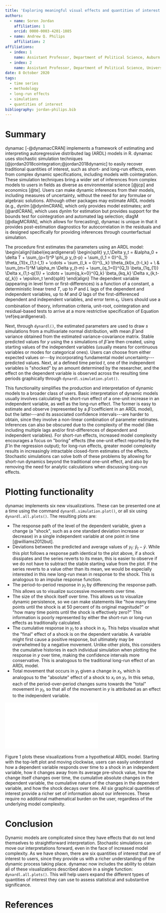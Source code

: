 ```yaml
--- 
title: 'Exploring meaningful visual effects and quantities of interest from dynamic models through dynamac'  
authors:
  - name: Soren Jordan 
    affiliation: 1 
    orcid: 0000-0003-4201-1085 
  - name: Andrew Q. Philips 
    affiliation: 2 
affiliations: 
  - index: 1 
    name: Assistant Professor, Department of Political Science, Auburn University 
  - index: 2 
    name: Assistant Professor, Department of Political Science, University of Colorado Boulder 
date: 8 October 2020 
tags: 
  - time series
  - methodology
  - long-run effects
  - simulations
  - quantities of interest
bibliography: jordan-philips.bib 
---
```


# Summary 

dynamac [-@dynamacCRAN] implements a framework of estimating and interpreting autoregressive distributed lag (ARDL) models in R. dynamac uses stochastic simulation techniques [@jordan2018cointegration;@jordan2018dynamic] to easily recover traditional quantities of interest, such as short- and long-run effects, even from complex dynamic specifications, including models with cointegration. These simulation techniques bring a wider set of inferences from complex models to users in fields as diverse as environmental science [@jcp] and economics [@te]. Users can make dynamic inferences from their models, including measures of uncertainty, without the need for any formulae or algebraic solutions. Although other packages may estimate ARDL models (e.g., dynlm [@dynlmCRAN], which only provides model estimates; ardl [@ardlCRAN], which uses dynlm for estimation but provides support for the bounds test for cointegration and automated lag selection; dlagM [@dlagMCRAN], which allows for forecasting), dynamac is unique in that it provides post-estimation diagnostics for autocorrelation in the residuals and is designed specifically for providing inferences through counterfactual simulation.

The procedure first estimates the parameters using an ARDL model:
\begin{align}\label{eq:ardlgeneral}
\begin{split}
	y_t,\Delta y_t =  &\alpha_0 + \delta T + \sum_{p=1}^P \phi_p y_{t-p} + \sum_{l_1 = 0}^{L_1} \theta_{1l}x_{1,t-l_1} + \cdots + \sum_{l_k = 0}^{L_k} \theta_{kl}x_{t-l_k} + \\
	& \sum_{m=1}^M \alpha_m \Delta y_{t-m} + \sum_{q_1=0}^{Q_1} \beta_{1q_{1}} \Delta x_{1,t-q{_1}} + \cdots + \sum_{q_k=0}^{Q_k} \beta_{kq_k} \Delta x_{k,t-q{_k}} + \epsilon_t
\end{split}
\end{align} The dependent variable (appearing in level form or first-differences) is a function of a constant, a deterministic linear trend $T$, up to $P$ and $L$ lags of the dependent and independent variables, up to $M$ and $Q$ lags of the first-differenced dependent and independent variables, and  error term $\epsilon_t$.  Users should use a combination of theory, information criteria, unit-root, cointegration and residual-based tests to arrive at a more restrictive specification of Equation \ref{eq:ardlgeneral}.

Next, through `dynardl()`, the estimated parameters are used to draw $s$ simulations from a multivariate normal distribution, with mean $\hat{\beta}$ and variance obtained from the estimated variance-covariance matrix. Stable predicted values for $y$ using the $s$ simulations of $\hat{\beta}$ are then created, using starting values of the independent variables (usually means for continuous variables or modes for categorical ones). Users can choose from either expected values or---by incorporating fundamental model uncertainty---predicted values. Next, at a defined time period $t$, one of the independent variables is "shocked" by an amount determined by the researcher, and the effect on the dependent variable is observed across the resulting time periods graphically through `dynardl.simulation.plot()`.

This functionality simplifies the production and interpretation of dynamic models to a broader class of users. Basic interpretation of dynamic models usually involves calculating the short-run effect of a one-unit increase in an independent variable, as well as the long-run effect. The former is easy to estimate and observe (represented by a $\hat\beta$ coefficient in an ARDL model), but the latter---and its associated confidence intervals---are harder to obtain, since they involve a non-linear combination of parameter estimates. Inferences can also be obscured due to the complexity of the model (like including multiple lags and/or first-differences of dependent and independent variables). For short-run effects, increased model complexity encourages a focus on "boring" effects (the one-unit effect reported by the $\hat\beta$ in the regression output); for long-run effects, greater model complexity results in increasingly intractable closed-form estimates of the effects. Stochastic simulations can solve both of these problems by allowing for short-run dynamics beyond the traditional one-unit effect, and also by removing the need for analytic calculations when discussing long-run effects. 

# Plotting functionality
dynamac implements six new visualizations. These can be presented one at a time using the command `dynardl.simulation.plot()`, or all six using `dynardl.all.plots()`. The resulting plots are:

* The response path of the level of the dependent variable, given a change (a "shock", such as a one standard deviation increase or decrease) in a single independent variable at one point in time [@williams2012but].
* Deviations between the predicted and average values of $y_t$: $\hat{y}_t - \bar{y}$. While this plot follows a response path identical to the plot above, if a shock dissipates and the series reverts to its mean, this is easier to observe if we do not have to subtract the stable starting value from the plot. If the series reverts to a value other than its mean, we would be especially interested in this new long-run mean in response to the shock. This is analogous to an impulse response function.
* The period-to-period response in $y_t$ by differencing the response path. This allows us to visualize successive movements over time.
* The size of the shock itself over time. This allows us to visualize dynamic persistence, so we can make statements like "how many time points until the shock is at 50 percent of its original magnitude?" or "how many time points until the shock is effectively zero?" This information is poorly represented by either the short-run or long-run effects as traditionally calculated.
* The cumulative response in $y_t$ to a shock in $x_t$. This helps visualize what the "final" effect of a shock is on the dependent variable. A variable might first cause a positive response, but ultimately may be overwhelmed by a negative movement. Unlike other plots, this considers the cumulative histories in each individual simulation when plotting the response in $y$ over time, making the confidence intervals more conservative. This is analogous to the traditional long-run effect of an ARDL model.
* Total movement that occurs in $y_t$ given a change in $x_t$, which is analogous to the "absolute" effect of a shock to $x_t$ on $y_t$. In this setup, each of the period-over-period changes sums towards the "total" movement in $y_t$, so that all of the movement in $y$ is attributed as an effect to the independent variable.

![Six quantities of interest from the ARDL equation $\Delta y_t = -0.8 y_{t-1} -2 \Delta x_t  + x_{t-1} + u_t$.](allplots-revised.pdf)

Figure 1 plots these visualizations from a hypothetical ARDL model. Starting with the top-left plot and moving clockwise, users can easily understand how a dependent variable responds over time to a shock in an independent variable, how it changes away from its average pre-shock value, how the change itself changes over time, the cumulative absolute changes in the dependent variable, the cumulative nature of the changes in the dependent variable, and how the shock decays over time. All six graphical quantities of interest provide a richer set of information about our inferences. These require no additional mathematical burden on the user, regardless of the underlying model complexity. 

# Conclusion

Dynamic models are complicated since they have effects that do not lend themselves to straightforward interpretation. Stochastic simulations can move our interpretations forward, even in the face of increased model complexity. As we have shown, there are six quantities of interest that are of interest to users, since they provide us with a richer understanding of the dynamic process taking place. dynamac now includes the ability to obtain all of these visualizations described above in a single function: ``dynardl.all.plots()``. This will help users expand the different types of quantities of interest they can use to assess statistical and substantive significance.

# References

